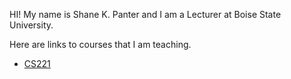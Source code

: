 HI! My name is Shane K. Panter and I am a Lecturer at Boise State University.

Here are links to courses that I am teaching.

- [CS221](https://github.com/shanep-cs2/)
